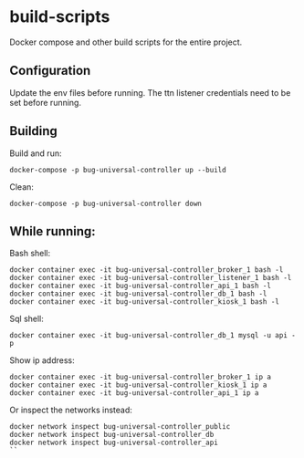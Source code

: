 # build-scripts
Docker compose and other build scripts for the entire project.

## Configuration
Update the env files before running.
The ttn listener credentials need to be set before running.

## Building
Build and run:
```
docker-compose -p bug-universal-controller up --build
```
Clean:
```
docker-compose -p bug-universal-controller down
```
## While running:
Bash shell:
```
docker container exec -it bug-universal-controller_broker_1 bash -l
docker container exec -it bug-universal-controller_listener_1 bash -l
docker container exec -it bug-universal-controller_api_1 bash -l
docker container exec -it bug-universal-controller_db_1 bash -l
docker container exec -it bug-universal-controller_kiosk_1 bash -l
```
Sql shell:
```
docker container exec -it bug-universal-controller_db_1 mysql -u api -p
```
Show ip address:
```
docker container exec -it bug-universal-controller_broker_1 ip a
docker container exec -it bug-universal-controller_kiosk_1 ip a
docker container exec -it bug-universal-controller_api_1 ip a
```
Or inspect the networks instead:
```
docker network inspect bug-universal-controller_public
docker network inspect bug-universal-controller_db
docker network inspect bug-universal-controller_api
``
